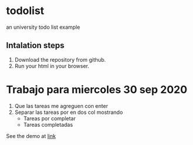 # todolist

an university todo list example

## Intalation steps

1. Download the repository from github.
2. Run your html in your browser.

# Trabajo para miercoles 30 sep 2020

1. Que las tareas me agreguen con enter
2. Separar las tareas por en dos col mostrando
   - Tareas por completar
   - Tareas completadas
   
See the demo at [link](http://www.google.com)
